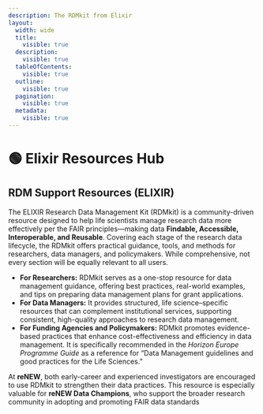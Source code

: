 ```yaml
---
description: The RDMkit from Elixir
layout:
  width: wide
  title:
    visible: true
  description:
    visible: true
  tableOfContents:
    visible: true
  outline:
    visible: true
  pagination:
    visible: true
  metadata:
    visible: true
---
```


# 🟢 Elixir Resources Hub

## **RDM Support Resources (ELIXIR)**

The ELIXIR Research Data Management Kit (RDMkit) is a community-driven resource designed to help life scientists manage research data more effectively per the FAIR principles—making data **Findable, Accessible, Interoperable, and Reusable**. Covering each stage of the research data lifecycle, the RDMkit offers practical guidance, tools, and methods for researchers, data managers, and policymakers. While comprehensive, not every section will be equally relevant to all users.

* **For Researchers:** RDMkit serves as a one-stop resource for data management guidance, offering best practices, real-world examples, and tips on preparing data management plans for grant applications.
* **For Data Managers:** It provides structured, life science–specific resources that can complement institutional services, supporting consistent, high-quality approaches to research data management.
* **For Funding Agencies and Policymakers:** RDMkit promotes evidence-based practices that enhance cost-effectiveness and efficiency in data management. It is specifically recommended in the _Horizon Europe Programme Guide_ as a reference for “Data Management guidelines and good practices for the Life Sciences.”

At **reNEW**, both early-career and experienced investigators are encouraged to use RDMkit to strengthen their data practices. This resource is especially valuable for **reNEW Data Champions**, who support the broader research community in adopting and promoting FAIR data standards
